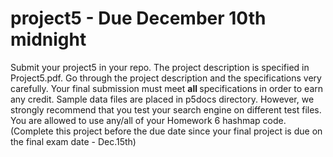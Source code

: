 # project5 - Due December 10th midnight
Submit your project5 in your repo. 
The project description is specified in Project5.pdf. Go through the project description and the specifications very carefully. Your final submission must meet <b> all </b> specifications in order to earn any credit.
Sample data files are placed in p5docs directory. However, we strongly recommend that you test your search engine on different test files.
You are allowed to use any/all of your Homework 6 hashmap code.
(Complete this project before the due date since your final project is due on the final exam date - Dec.15th)
